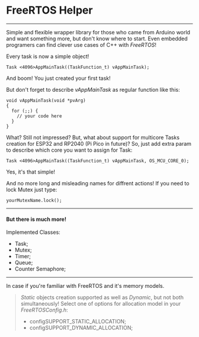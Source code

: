 # FreeRTOS Helper
***

Simple and flexible wrapper library for those who came from Arduino world and want something more, but don't know where to start.
Even embedded programers can find clever use cases of C++ with *FreeRTOS*!

Every task is now a simple object!
```
Task <4096>AppMainTask((TaskFunction_t) vAppMainTask);
```
And boom!
You just created your first task!

But don't forget to describe *vAppMainTask* as regular function like this:
```
void vAppMainTask(void *pvArg)
{
  for (;;) {
    // your code here
  }
}
```

What? Still not impressed?
But, what about support for multicore Tasks creation for ESP32 and RP2040 (Pi Pico in future)?
So, just add extra param to describe which core you want to assign for Task:
```
Task <4096>AppMainTask((TaskFunction_t) vAppMainTask, OS_MCU_CORE_0);
```
Yes, it's that simple!

And no more long and misleading names for diffrent actions!
If you need to lock Mutex just type:
```
yourMutexName.lock();
```
***
#### But there is much more!
Implemented Classes:
 - Task;
 - Mutex;
 - Timer;
 - Queue;
 - Counter Semaphore;

***
In case if you're familiar with FreeRTOS and it's memory models.
> *Static* objects creation supported as well as *Dynamic*, but not both simultaneously!
> Select one of options for allocation model in your *FreeRTOSConfig.h*:
>   - configSUPPORT_STATIC_ALLOCATION;
>   - configSUPPORT_DYNAMIC_ALLOCATION;
